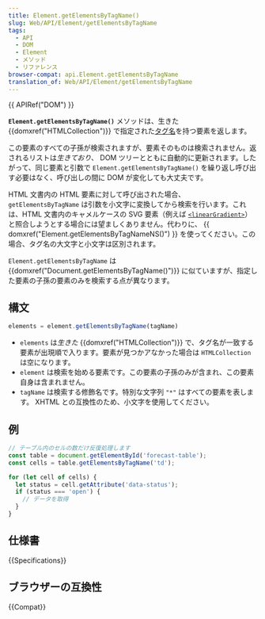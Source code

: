 ```yaml
---
title: Element.getElementsByTagName()
slug: Web/API/Element/getElementsByTagName
tags:
  - API
  - DOM
  - Element
  - メソッド
  - リファレンス
browser-compat: api.Element.getElementsByTagName
translation_of: Web/API/Element/getElementsByTagName
---
```

{{ APIRef("DOM") }}

**`Element.getElementsByTagName()`** メソッドは、生きた {{domxref("HTMLCollection")}} で指定された[タグ名](/ja/docs/Web/API/Element/tagName)を持つ要素を返します。

この要素のすべての子孫が検索されますが、要素そのものは検索されません。返されるリストは*生きており*、 DOM ツリーとともに自動的に更新されます。したがって、同じ要素と引数で `Element.getElementsByTagName()` を繰り返し呼び出す必要はなく、呼び出しの間に DOM が変化しても大丈夫です。

HTML 文書内の HTML 要素に対して呼び出された場合、 `getElementsByTagName` は引数を小文字に変換してから検索を行います。これは、HTML 文書内のキャメルケースの SVG 要素（例えば [`<linearGradient>`](/ja/docs/Web/SVG/Element/linearGradient)）と照合しようとする場合には望ましくありません。代わりに、 {{ domxref("Element.getElementsByTagNameNS()") }} を使ってください。この場合、タグ名の大文字と小文字は区別されます。

`Element.getElementsByTagName` は {{domxref("Document.getElementsByTagName()")}} に似ていますが、指定した要素の子孫の要素のみを検索する点が異なります。

## 構文

```js
elements = element.getElementsByTagName(tagName)
```

- `elements` は*生きた* {{domxref("HTMLCollection")}} で、タグ名が一致する要素が出現順で入ります。要素が見つかアなかった場合は `HTMLCollection` は空になります。
- `element` は検索を始める要素です。この要素の子孫のみが含まれ、この要素自身は含まれません。
- `tagName` は検索する修飾名です。特別な文字列 `"*"` はすべての要素を表します。 XHTML との互換性のため、小文字を使用してください。

## 例

```js
// テーブル内のセルの数だけ反復処理します
const table = document.getElementById('forecast-table');
const cells = table.getElementsByTagName('td');

for (let cell of cells) {
  let status = cell.getAttribute('data-status');
  if (status === 'open') {
    // データを取得
  }
}
```

## 仕様書

{{Specifications}}

## ブラウザーの互換性

{{Compat}}
